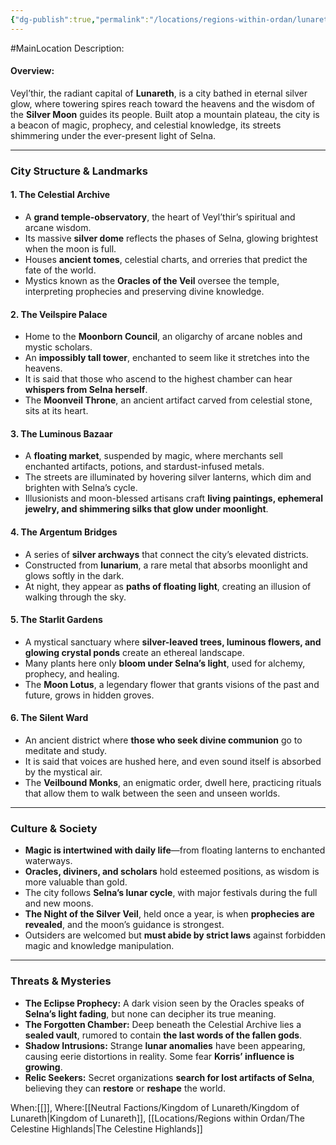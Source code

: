 ```yaml
---
{"dg-publish":true,"permalink":"/locations/regions-within-ordan/lunareth-land/city-of-veyl-thir/"}
---
```


#MainLocation
Description:
#### **Overview:**

Veyl’thir, the radiant capital of **Lunareth**, is a city bathed in eternal silver glow, where towering spires reach toward the heavens and the wisdom of the **Silver Moon** guides its people. Built atop a mountain plateau, the city is a beacon of magic, prophecy, and celestial knowledge, its streets shimmering under the ever-present light of Selna.

---

### **City Structure & Landmarks**

#### **1. The Celestial Archive** 

- A **grand temple-observatory**, the heart of Veyl’thir’s spiritual and arcane wisdom.
- Its massive **silver dome** reflects the phases of Selna, glowing brightest when the moon is full.
- Houses **ancient tomes**, celestial charts, and orreries that predict the fate of the world.
- Mystics known as the **Oracles of the Veil** oversee the temple, interpreting prophecies and preserving divine knowledge.

#### **2. The Veilspire Palace** 

- Home to the **Moonborn Council**, an oligarchy of arcane nobles and mystic scholars.
- An **impossibly tall tower**, enchanted to seem like it stretches into the heavens.
- It is said that those who ascend to the highest chamber can hear **whispers from Selna herself**.
- The **Moonveil Throne**, an ancient artifact carved from celestial stone, sits at its heart.

#### **3. The Luminous Bazaar** 

- A **floating market**, suspended by magic, where merchants sell enchanted artifacts, potions, and stardust-infused metals.
- The streets are illuminated by hovering silver lanterns, which dim and brighten with Selna’s cycle.
- Illusionists and moon-blessed artisans craft **living paintings, ephemeral jewelry, and shimmering silks that glow under moonlight**.

#### **4. The Argentum Bridges** 

- A series of **silver archways** that connect the city’s elevated districts.
- Constructed from **lunarium**, a rare metal that absorbs moonlight and glows softly in the dark.
- At night, they appear as **paths of floating light**, creating an illusion of walking through the sky.

#### **5. The Starlit Gardens** 

- A mystical sanctuary where **silver-leaved trees, luminous flowers, and glowing crystal ponds** create an ethereal landscape.
- Many plants here only **bloom under Selna’s light**, used for alchemy, prophecy, and healing.
- The **Moon Lotus**, a legendary flower that grants visions of the past and future, grows in hidden groves.

#### **6. The Silent Ward** 

- An ancient district where **those who seek divine communion** go to meditate and study.
- It is said that voices are hushed here, and even sound itself is absorbed by the mystical air.
- The **Veilbound Monks**, an enigmatic order, dwell here, practicing rituals that allow them to walk between the seen and unseen worlds.

---

### **Culture & Society**

- **Magic is intertwined with daily life**—from floating lanterns to enchanted waterways.
- **Oracles, diviners, and scholars** hold esteemed positions, as wisdom is more valuable than gold.
- The city follows **Selna’s lunar cycle**, with major festivals during the full and new moons.
- **The Night of the Silver Veil**, held once a year, is when **prophecies are revealed**, and the moon’s guidance is strongest.
- Outsiders are welcomed but **must abide by strict laws** against forbidden magic and knowledge manipulation.

---

### **Threats & Mysteries**

- **The Eclipse Prophecy:** A dark vision seen by the Oracles speaks of **Selna’s light fading**, but none can decipher its true meaning.
- **The Forgotten Chamber:** Deep beneath the Celestial Archive lies a **sealed vault**, rumored to contain **the last words of the fallen gods**.
- **Shadow Intrusions:** Strange **lunar anomalies** have been appearing, causing eerie distortions in reality. Some fear **Korris’ influence is growing**.
- **Relic Seekers:** Secret organizations **search for lost artifacts of Selna**, believing they can **restore** or **reshape** the world.

When:[[]],
Where:[[Neutral Factions/Kingdom of Lunareth/Kingdom of Lunareth\|Kingdom of Lunareth]], [[Locations/Regions within Ordan/The Celestine Highlands\|The Celestine Highlands]]